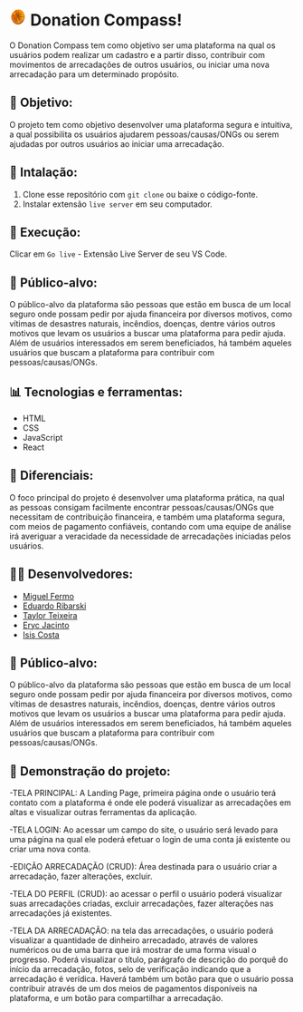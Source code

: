 # <img src="https://github.com/miguelfermo/Front-web/blob/main/public/logo.png" width="30" height="30"> Donation Compass!
O Donation Compass tem como objetivo ser uma plataforma na qual os usuários podem realizar um cadastro e a partir disso, contribuir com movimentos de arrecadações de outros usuários, ou iniciar uma nova arrecadação para um determinado propósito.

## 👾 Objetivo: 
O projeto tem como objetivo desenvolver uma plataforma segura e intuitiva, a qual possibilita os usuários ajudarem pessoas/causas/ONGs ou serem ajudadas por outros usuários ao iniciar uma arrecadação.

## 🔧 Intalação:
1. Clone esse repositório com `git clone` ou baixe o código-fonte.
2. Instalar extensão `live server` em seu computador.

## 🚀 Execução:
Clicar em `Go live` - Extensão Live Server de seu VS Code.

## 🎯 Público-alvo:
O público-alvo da plataforma são pessoas que estão em busca de um local seguro onde possam pedir por ajuda financeira por diversos motivos, como vítimas de desastres naturais, incêndios, doenças, dentre vários outros motivos que levam os usuários a buscar uma plataforma para pedir ajuda. Além de usuários interessados em serem beneficiados, há também aqueles usuários que buscam a plataforma para contribuir com pessoas/causas/ONGs.

## 📊 Tecnologias e ferramentas:
- HTML
- CSS
- JavaScript
- React

## 🏹 Diferenciais:
O foco principal do projeto é desenvolver uma plataforma prática, na qual as pessoas consigam facilmente encontrar pessoas/causas/ONGs que necessitam de contribuição financeira, e também uma plataforma segura, com meios de pagamento confiáveis, contando com uma equipe de análise irá averiguar a veracidade da necessidade de arrecadações iniciadas pelos usuários.

## 👷🏽 Desenvolvedores:

- [Miguel Fermo](https://github.com/miguelfermo)
- [Eduardo Ribarski](https://github.com/ribarski)
- [Taylor Teixeira](https://github.com/taylorteixeira)
- [Eryc Jacinto](https://github.com/erycmj)
- [Isis Costa](https://github.com/isiscostabb)

## 🚩 Público-alvo:
O público-alvo da plataforma são pessoas que estão em busca de um local seguro onde possam pedir por ajuda financeira por diversos motivos, como vítimas de desastres naturais, incêndios, doenças, dentre vários outros motivos que levam os usuários a buscar uma plataforma para pedir ajuda. Além de usuários interessados em serem beneficiados, há também aqueles usuários que buscam a plataforma para contribuir com pessoas/causas/ONGs.

## 🔭 Demonstração do projeto:
-TELA PRINCIPAL: A Landing Page, primeira página onde o usuário terá contato com a plataforma é onde ele poderá visualizar as arrecadações em altas e visualizar outras ferramentas da aplicação.

-TELA LOGIN: Ao acessar um campo do site, o usuário será levado para uma página na qual ele poderá efetuar o login de uma conta já existente ou criar uma nova conta.

-EDIÇÃO ARRECADAÇÃO (CRUD): Área destinada para o usuário criar a arrecadação, fazer alterações, excluir.

-TELA DO PERFIL (CRUD): ao acessar o perfil o usuário poderá visualizar suas arrecadações criadas, excluir arrecadações, fazer alterações nas arrecadações já existentes.

-TELA DA ARRECADAÇÃO: na tela das arrecadações, o usuário poderá visualizar a quantidade de dinheiro arrecadado, através de valores numéricos ou de uma barra que irá mostrar de uma forma visual o progresso. Poderá visualizar o título, parágrafo de descrição do porquê do início da arrecadação, fotos, selo de verificação indicando que a arrecadação é verídica. Haverá também um botão para que o usuário possa contribuir através de um dos meios de pagamentos disponíveis na plataforma, e um botão para compartilhar a arrecadação.
